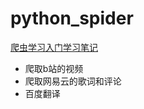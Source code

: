 # python_spider

[爬虫学习入门学习笔记](https://changruowang.github.io/posts/42326/)

* 爬取b站的视频
* 爬取网易云的歌词和评论
* 百度翻译